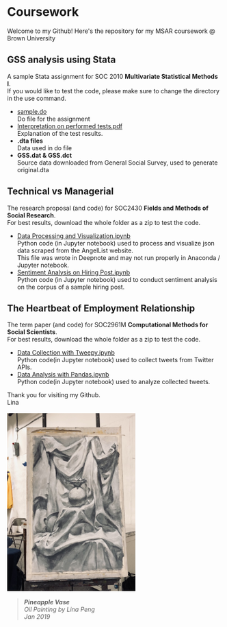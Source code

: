 # Coursework
 Welcome to my Github! Here's the repository for my MSAR coursework @ Brown University
 
  ## GSS analysis using Stata
  A sample Stata assignment for SOC	2010	**Multivariate Statistical Methods I**.  
  If you would like to test the code, please make sure to change the directory in the use command. 
  * [sample.do](GSS%20analysis%20using%20Stata/sample.do)  
   Do file for the assignment
  * [Interpretation on performed tests.pdf](GSS%20analysis%20using%20Stata/Interpretation%20on%20performed%20tests.pdf)  
   Explanation of the test results. 
  * **.dta files**  
   Data used in do file
  * **GSS.dat & GSS.dct**  
   Source data downloaded from General Social Survey, used to generate original.dta
  ## Technical vs Managerial
   The research proposal (and code) for SOC2430 **Fields and Methods of Social Research**.  
   For best results, download the whole folder as a zip to test the code.
   * [Data Processing and Visualization.ipynb](Technical%20vs%20Managerial/Data%20Processing%20and%20Visualization.ipynb)  
    Python code (in Jupyter notebook) used to process and visualize json data scraped from the AngelList website.  
    This file was wrote in Deepnote and may not run properly in Anaconda / Jupyter notebook.
   * [Sentiment Analysis on Hiring Post.ipynb](Technical%20vs%20Managerial/Sentiment%20Analysis%20on%20Hiring%20Post.ipynb)  
    Python code (in Jupyter notebook) used to conduct sentiment analysis on the corpus of a sample hiring post.
  ## The Heartbeat of Employment Relationship
  The term paper (and code) for SOC2961M **Computational Methods for Social Scientists**.  
   For best results, download the whole folder as a zip to test the code.
   * [Data Collection with Tweepy.ipynb](The%20Heartbeat%20of%20Employment%20Relationship/1229%20Computational%20-%20Data%20Collection%20with%20Tweepy.ipynb)  
    Python code(in Jupyter notebook) used to collect tweets from Twitter APIs.
   * [Data Analysis with Pandas.ipynb](The%20Heartbeat%20of%20Employment%20Relationship/1229%20Computational%20-%20Data%20Analysis%20with%20Pandas.ipynb)  
    Python code(in Jupyter notebook) used to analyze collected tweets.
    
    
   Thank you for visiting my Github.  
   Lina  
   <br />
   <img src="https://github.com/ypenglina/Coursework/blob/4e84f80b00219fd9932f5b7ee7551ac9e03b8a34/IMG_1826%20(1).jpg" width="300">  
   >***Pineapple Vase***  
   >*Oil Painting by Lina Peng    
   >Jan 2019*
   
   
